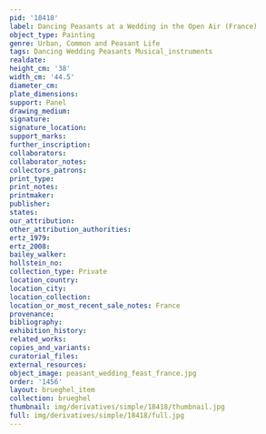 ```yaml
---
pid: '18418'
label: Dancing Peasants at a Wedding in the Open Air (France)
object_type: Painting
genre: Urban, Common and Peasant Life
tags: Dancing Wedding Peasants Musical_instruments
realdate: 
height_cm: '38'
width_cm: '44.5'
diameter_cm: 
plate_dimensions: 
support: Panel
drawing_medium: 
signature: 
signature_location: 
support_marks: 
further_inscription: 
collaborators: 
collaborator_notes: 
collectors_patrons: 
print_type: 
print_notes: 
printmaker: 
publisher: 
states: 
our_attribution: 
other_attribution_authorities: 
ertz_1979: 
ertz_2008: 
bailey_walker: 
hollstein_no: 
collection_type: Private
location_country: 
location_city: 
location_collection: 
location_or_most_recent_sale_notes: France
provenance: 
bibliography: 
exhibition_history: 
related_works: 
copies_and_variants: 
curatorial_files: 
external_resources: 
object_image: peasant_wedding_feast_france.jpg
order: '1456'
layout: brueghel_item
collection: brueghel
thumbnail: img/derivatives/simple/18418/thumbnail.jpg
full: img/derivatives/simple/18418/full.jpg
---
```

